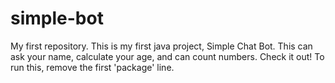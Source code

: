 # simple-bot
My first repository.
This is my first java project, Simple Chat Bot. This can ask your name, calculate your age, and can count numbers. Check it out! To run this, remove the first 'package' line.
